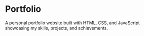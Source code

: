 # Portfolio
A personal portfolio website built with HTML, CSS, and JavaScript showcasing my skills, projects, and achievements.
